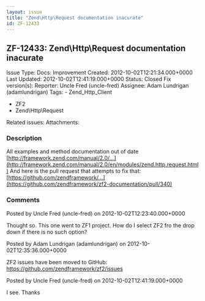```yaml
---
layout: issue
title: "Zend\Http\Request documentation inacurate"
id: ZF-12433
---
```


ZF-12433: Zend\\Http\\Request documentation inacurate
-----------------------------------------------------

 Issue Type: Docs: Improvement Created: 2012-10-02T12:21:34.000+0000 Last Updated: 2012-10-02T12:41:19.000+0000 Status: Closed Fix version(s): 
 Reporter:  Uncle Fred (uncle-fred)  Assignee:  Adam Lundrigan (adamlundrigan)  Tags: - Zend\_Http\_Client
- ZF2
- Zend\\Http\\Request
 
 Related issues: 
 Attachments: 
### Description

All examples and method documentation out of date [http://framework.zend.com/manual/2.0/…](http://framework.zend.com/manual/2.0/en/modules/zend.http.request.html) And here is the pull request that attempts to fix that: [https://github.com/zendframework/…](https://github.com/zendframework/zf2-documentation/pull/340)

 

 

### Comments

Posted by Uncle Fred (uncle-fred) on 2012-10-02T12:23:40.000+0000

Thought so. This one went to ZF1 project. How do I select ZF2 fro the drop down if there is no such option?

 

 

Posted by Adam Lundrigan (adamlundrigan) on 2012-10-02T12:35:36.000+0000

ZF2 issues have been moved to GitHub: <https://github.com/zendframework/zf2/issues>

 

 

Posted by Uncle Fred (uncle-fred) on 2012-10-02T12:41:19.000+0000

I see. Thanks

 

 